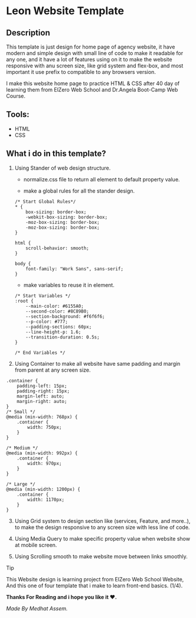 # Leon Website Template

## Description

This template is just design for home page of agency website, it have modern and simple design with small line of code to make it readable for any one, and it have a lot of features using on it to make the website responsive with anu screen size, like grid system and flex-box, and most important it use prefix to compatible to any browsers version.

I make this website home page to practice HTML & CSS after 40 day of learning them from ElZero Web School and Dr.Angela Boot-Camp Web Course.

## Tools:
- HTML
- CSS

## What i do in this template?

1. Using Stander of web design structure.

    - normalize.css file to return all element to default property value.

    - make a global rules for all the stander design.

    ```
    /* Start Global Rules*/
    * {
        box-sizing: border-box;
        -webkit-box-sizing: border-box;
        -moz-box-sizing: border-box;
        -moz-box-sizing: border-box;
    }   

    html {
        scroll-behavior: smooth;
    }

    body {
        font-family: "Work Sans", sans-serif;
    }
    ```

    - make variables to reuse it in element.

    ```
    /* Start Variables */
    :root {
        --main-color: #6155A0;
        --second-color: #8C89B0;
        --section-background: #f6f6f6;
        --p-color: #777;
        --padding-sections: 60px;
        --line-height-p: 1.6;
        --transition-duration: 0.5s;
    }

    /* End Variables */
    ```

2. Using Container to make all website have same padding and margin from parent at any screen size.

```
.container {
    padding-left: 15px;
    padding-right: 15px;
    margin-left: auto;
    margin-right: auto;
}
/* Small */
@media (min-width: 768px) {
    .container {
        width: 750px;
    }
}

/* Medium */
@media (min-width: 992px) {
    .container {
        width: 970px;
    }
}

/* Large */
@media (min-width: 1200px) {
    .container {
        width: 1170px;
    }
}
```

3. Using Grid system to design section like (services, Feature, and more..), to make the design responsive to any screen size with less line of code.

4. Using Media Query to make specific property value when website show at mobile screen.

5. Using Scrolling smooth to make website move between links smoothly.


>[!tip]
>This Website design is learning project from ElZero Web School Website,
>And this one of four template that i make to learn front-end basics. (1/4).

**Thanks For Reading and i hope you like it ❤️.**

*Made By Medhat Assem.*